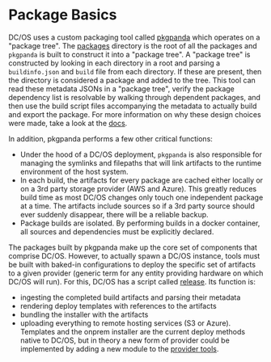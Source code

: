 # Package Basics
DC/OS uses a custom packaging tool called [pkgpanda](../pkgpanda) which operates on a "package tree". The [packages](../packages) directory is the root of all the packages and `pkgpanda` is built to construct it into a "package tree". A "package tree" is constructed by looking in each directory in a root and parsing a `buildinfo.json` and `build` file from each directory. If these are present, then the directory is considered a package and added to the tree. This tool can read these metadata JSONs in a "package tree", verify the package dependency list is resolvable by walking through dependent packages, and then use the build script files accompanying the metadata to actually build and export the package. For more information on why these design choices were made, take a look at the [docs](https://dcos.io/docs/overview/design/installation/).

In addition, pkgpanda performs a few other critical functions:
* Under the hood of a DC/OS deployment, `pkgpanda` is also responsible for managing the symlinks and filepaths that will link artifacts to the runtime environment of the host system.
* In each build, the artifacts for every package are cached either locally or on a 3rd party storage provider (AWS and Azure). This greatly reduces build time as most DC/OS changes only touch one independent package at a time. The artifacts include sources so if a 3rd party source should ever suddenly disappear, there will be a reliable backup.
* Package builds are isolated. By performing builds in a docker container, all sources and dependencies must be explicitly declared.

The packages built by pkgpanda make up the core set of components that comprise DC/OS. However, to actually spawn a DC/OS instance, tools must be built with baked-in configurations to deploy the specific set of artifacts to a given provider (generic term for any entity providing hardware on which DC/OS will run). For this, DC/OS has a script called [release](../release). Its function is:
* ingesting the completed build artifacts and parsing their metadata
* rendering deploy templates with references to the artifacts
* bundling the installer with the artifacts
* uploading everything to remote hosting services (S3 or Azure). Templates and the onprem installer are the current deploy methods native to DC/OS, but in theory a new form of provider could be implemented by adding a new module to the [provider tools](../gen/build_deploy).
